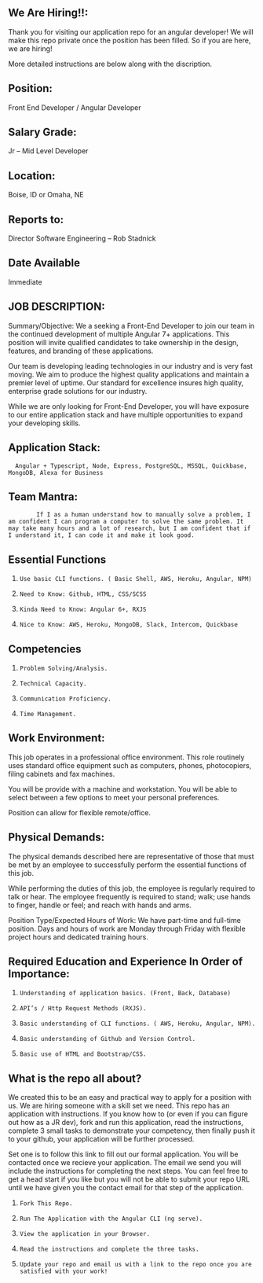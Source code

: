 ## We Are Hiring!!:
Thank you for visiting our application repo for an angular developer! We will make this repo private once the position has been filled. So if you are here, we are hiring! 

More detailed instructions are below along with the discription.

## Position:
Front End Developer / Angular Developer
 
## Salary Grade:
Jr – Mid Level Developer
 
## Location:
Boise, ID or Omaha, NE
 
## Reports to:
Director Software Engineering – Rob Stadnick
 
## Date Available
Immediate
 
## JOB DESCRIPTION:
 
Summary/Objective:
We a seeking a Front-End Developer to join our team in the continued development of multiple Angular 7+ applications. This position will invite qualified candidates to take ownership in the design, features, and branding of these applications.
 
Our team is developing leading technologies in our industry and is very fast moving. We aim to produce the highest quality applications and maintain a premier level of uptime. Our standard for excellence insures high quality, enterprise grade solutions for our industry.

While we are only looking for Front-End Developer, you will have exposure to our entire application stack and have multiple opportunities to expand your developing skills.
 
## Application Stack:
      Angular + Typescript, Node, Express, PostgreSQL, MSSQL, Quickbase, MongoDB, Alexa for Business

## Team Mantra:
        	If I as a human understand how to manually solve a problem, I am confident I can program a computer to solve the same problem. It may take many hours and a lot of research, but I am confident that if I understand it, I can code it and make it look good.
 
## Essential Functions
1.     Use basic CLI functions. ( Basic Shell, AWS, Heroku, Angular, NPM)
2.     Need to Know: Github, HTML, CSS/SCSS
3.     Kinda Need to Know: Angular 6+, RXJS
4.     Nice to Know: AWS, Heroku, MongoDB, Slack, Intercom, Quickbase


## Competencies
1.     Problem Solving/Analysis.
2.     Technical Capacity.
3.     Communication Proficiency.
4.     Time Management.
 
 
## Work Environment:
This job operates in a professional office environment. This role routinely
uses standard office equipment such as computers, phones, photocopiers,
filing cabinets and fax machines.
 
You will be provide with a machine and workstation. You will be able to select between a few options to meet your personal preferences.
 
Position can allow for flexible remote/office.
 
## Physical Demands:
The physical demands described here are representative of those that must
be met by an employee to successfully perform the essential functions of
this job.
 
While performing the duties of this job, the employee is regularly required to
talk or hear. The employee frequently is required to stand; walk; use hands
to finger, handle or feel; and reach with hands and arms.
 
Position Type/Expected Hours of Work:
We have part-time and full-time position. Days and hours of work are Monday through
Friday with flexible project hours and dedicated training hours.
 
## Required Education and Experience In Order of Importance:
 
1.     Understanding of application basics. (Front, Back, Database)
2.     API’s / Http Request Methods (RXJS).
3.     Basic understanding of CLI functions. ( AWS, Heroku, Angular, NPM).
4.     Basic understanding of Github and Version Control.
5.     Basic use of HTML and Bootstrap/CSS.

## What is the repo all about?

We created this to be an easy and practical way to apply for a position with us. We are hiring someone with a skill set we need. This repo has an application with instructions. If you know how to (or even if you can figure out how as a JR dev), fork and run this application, read the instructions, complete 3 small tasks to demonstrate your competency, then finally push it to your github, your application will be further processed.

Set one is to follow this link <INSERT THE LINK> to fill out our formal application. You will be contacted once we recieve your application. The email we send you will include the instructions for completing the next steps. You can feel free to get a head start if you like but you will not be able to submit your repo URL until we have given you the contact email for that step of the application.

1.     Fork This Repo.
2.     Run The Application with the Angular CLI (ng serve).
3.     View the application in your Browser.
4.     Read the instructions and complete the three tasks.
5.     Update your repo and email us with a link to the repo once you are satisfied with your work!